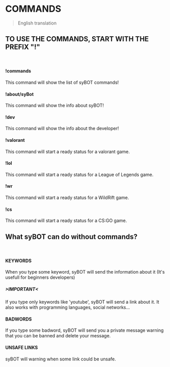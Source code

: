 # COMMANDS

> English translation

## TO USE THE COMMANDS, START WITH THE PREFIX "!"

<br>

#### !commands

This command will show the list of syBOT commands!
<br>

#### !about/syBot

This command will show the info about syBOT!
<br>

#### !dev

This command will show the info about the developer!
<br>

#### !valorant

This command will start a ready status for a valorant game.
<br>

#### !lol

This command will start a ready status for a League of Legends game.
<br>

#### !wr

This command will start a ready status for a WildRift game.
<br>

#### !cs

This command will start a ready status for a CS:GO game.
<br>

## What syBOT can do without commands?
<br>

#### KEYWORDS

When you type some keyword, syBOT will send the information about it
(It's usefull for beginners developers)
<br>


##### >IMPORTANT<

If you type only keywords like 'youtube', syBOT will send a link about it.
It also works with programming languages, social networks...
<br>

#### BADWORDS 

If you type some badword, syBOT will send you a private message warning that you can be banned and delete your message.
<br>

#### UNSAFE LINKS

syBOT will warning when some link could be unsafe.
